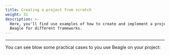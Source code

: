 ```yaml
---
title: Creating a project from scratch
weight: 31
description: >-
  Here, you'll find use examples of how to create and implement a project with
  Beagle for different frameworks.
---
```


---

You can see blow some practical cases to you use Beagle on your project:
